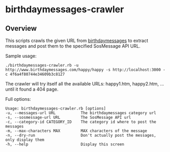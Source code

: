 # birthdaymessages-crawler

## Overview

This scripts crawls the given URL from [birthdaymessages](http://www.birthdaymessages.com/) to extract messages and post them to the specified SosMessage API URL.

Sample usage:

    ./birthdaymessages-crawler.rb -u http://www.birthdaymessages.com/happy/happy -s http://localhost:3000 -c 4f6a4f80744e34609b3c8127

The crawler will try itself all the available URLs: happy1.htm, happy2.htm, ... until it found a 404 page.

Full options:

    Usage: birthdaymessages-crawler.rb [options]
    -u, --messages-url URL           The birthdaymessages category url
    -s, --sosmessage-url URL         The SosMessage API url
    -c, --category-id CATEGORY_ID    The category id where to post the messages
    -m, --max-characters MAX         MAX characters of the message
    -n, --dry-run                    Don't actually post the messages, only display them
    -h, --help                       Display this screen

